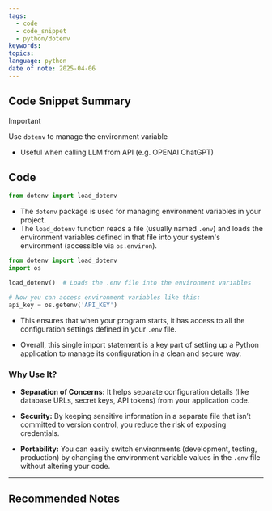 ```yaml
---
tags:
  - code
  - code_snippet
  - python/dotenv
keywords: 
topics: 
language: python
date of note: 2025-04-06
---
```


## Code Snippet Summary

>[!important]
>Use `dotenv` to manage the environment variable
>- Useful when calling LLM from API (e.g. OPENAI ChatGPT)


## Code

```python
from dotenv import load_dotenv
```

- The `dotenv` package is used for managing environment variables in your project.
- The `load_dotenv` function reads a file (usually named `.env`) and loads the environment variables defined in that file into your system's environment (accessible via `os.environ`).


```python
from dotenv import load_dotenv
import os

load_dotenv()  # Loads the .env file into the environment variables

# Now you can access environment variables like this:
api_key = os.getenv('API_KEY')

```

- This ensures that when your program starts, it has access to all the configuration settings defined in your `.env` file.

- Overall, this single import statement is a key part of setting up a Python application to manage its configuration in a clean and secure way.


### Why Use It?

- **Separation of Concerns:** It helps separate configuration details (like database URLs, secret keys, API tokens) from your application code.
    
- **Security:** By keeping sensitive information in a separate file that isn’t committed to version control, you reduce the risk of exposing credentials.
    
- **Portability:** You can easily switch environments (development, testing, production) by changing the environment variable values in the `.env` file without altering your code.


-----------
##  Recommended Notes

